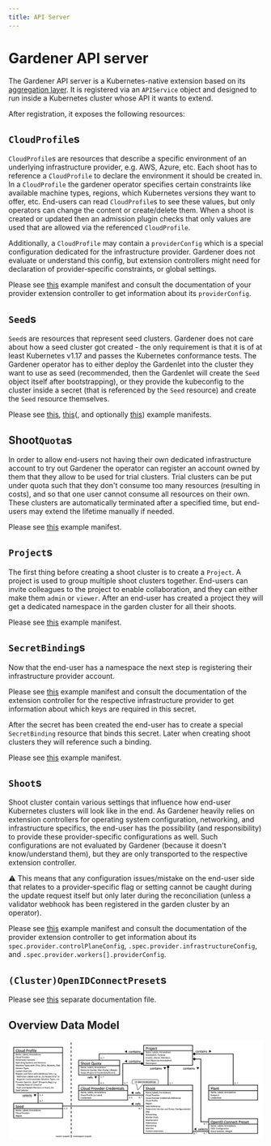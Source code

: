 ```yaml
---
title: API Server
---
```


# Gardener API server

The Gardener API server is a Kubernetes-native extension based on its [aggregation layer](https://kubernetes.io/docs/concepts/extend-kubernetes/api-extension/apiserver-aggregation/).
It is registered via an `APIService` object and designed to run inside a Kubernetes cluster whose API it wants to extend.

After registration, it exposes the following resources:

## `CloudProfile`s

`CloudProfile`s are resources that describe a specific environment of an underlying infrastructure provider, e.g. AWS, Azure, etc.
Each shoot has to reference a `CloudProfile` to declare the environment it should be created in.
In a `CloudProfile` the gardener operator specifies certain constraints like available machine types, regions, which Kubernetes versions they want to offer, etc.
End-users can read `CloudProfile`s to see these values, but only operators can change the content or create/delete them.
When a shoot is created or updated then an admission plugin checks that only values are used that are allowed via the referenced `CloudProfile`.

Additionally, a `CloudProfile` may contain a `providerConfig` which is a special configuration dedicated for the infrastructure provider.
Gardener does not evaluate or understand this config, but extension controllers might need for declaration of provider-specific constraints, or global settings.

Please see [this](../../example/30-cloudprofile.yaml) example manifest and consult the documentation of your provider extension controller to get information about its `providerConfig`.

## `Seed`s

`Seed`s are resources that represent seed clusters.
Gardener does not care about how a seed cluster got created - the only requirement is that it is of at least Kubernetes v1.17 and passes the Kubernetes conformance tests.
The Gardener operator has to either deploy the Gardenlet into the cluster they want to use as seed (recommended, then the Gardenlet will create the `Seed` object itself after bootstrapping), or they provide the kubeconfig to the cluster inside a secret (that is referenced by the `Seed` resource) and create the `Seed` resource themselves.

Please see [this](../../example/45-secret-seed-backup.yaml), [this](../../example/50-seed.yaml)(, and optionally [this](../../example/40-secret-seed.yaml)) example manifests.

## Shoot`Quota`s

In order to allow end-users not having their own dedicated infrastructure account to try out Gardener the operator can register an account owned by them that they allow to be used for trial clusters.
Trial clusters can be put under quota such that they don't consume too many resources (resulting in costs), and so that one user cannot consume all resources on their own.
These clusters are automatically terminated after a specified time, but end-users may extend the lifetime manually if needed.

Please see [this](../../example/60-quota.yaml) example manifest.

## `Project`s

The first thing before creating a shoot cluster is to create a `Project`.
A project is used to group multiple shoot clusters together.
End-users can invite colleagues to the project to enable collaboration, and they can either make them `admin` or `viewer`.
After an end-user has created a project they will get a dedicated namespace in the garden cluster for all their shoots.

Please see [this](../../example/05-project-dev.yaml) example manifest.

## `SecretBinding`s

Now that the end-user has a namespace the next step is registering their infrastructure provider account.

Please see [this](../../example/70-secret-provider.yaml) example manifest and consult the documentation of the extension controller for the respective infrastructure provider to get information about which keys are required in this secret.

After the secret has been created the end-user has to create a special `SecretBinding` resource that binds this secret.
Later when creating shoot clusters they will reference such a binding.

Please see [this](../../example/80-secretbinding.yaml) example manifest.

## `Shoot`s

Shoot cluster contain various settings that influence how end-user Kubernetes clusters will look like in the end.
As Gardener heavily relies on extension controllers for operating system configuration, networking, and infrastructure specifics, the end-user has the possibility (and responsibility) to provide these provider-specific configurations as well.
Such configurations are not evaluated by Gardener (because it doesn't know/understand them), but they are only transported to the respective extension controller.

:warning: This means that any configuration issues/mistake on the end-user side that relates to a provider-specific flag or setting cannot be caught during the update request itself but only later during the reconciliation (unless a validator webhook has been registered in the garden cluster by an operator).

Please see [this](../../example/90-shoot.yaml) example manifest and consult the documentation of the provider extension controller to get information about its `spec.provider.controlPlaneConfig`, `.spec.provider.infrastructureConfig`, and `.spec.provider.workers[].providerConfig`.

## `(Cluster)OpenIDConnectPreset`s

Please see [this](../usage/openidconnect-presets.md) separate documentation file.

## Overview Data Model

![Gardener Overview Data Model](images/gardener-data-model-overview.png)

